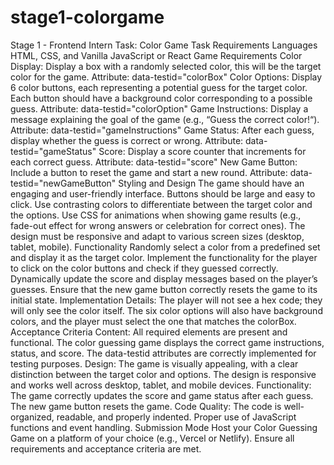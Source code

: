 # stage1-colorgame
Stage 1 - Frontend Intern Task: Color Game
Task Requirements
Languages
HTML, CSS, and Vanilla JavaScript or React
Game Requirements
Color Display:
Display a box with a randomly selected color, this will be the target color for the game.
Attribute: data-testid="colorBox"
Color Options:
Display 6 color buttons, each representing a potential guess for the target color.
Each button should have a background color corresponding to a possible guess.
Attribute: data-testid="colorOption"
Game Instructions:
Display a message explaining the goal of the game (e.g., “Guess the correct color!“).
Attribute: data-testid="gameInstructions"
Game Status:
After each guess, display whether the guess is correct or wrong.
Attribute: data-testid="gameStatus"
Score:
Display a score counter that increments for each correct guess.
Attribute: data-testid="score"
New Game Button:
Include a button to reset the game and start a new round.
Attribute: data-testid="newGameButton"
Styling and Design
The game should have an engaging and user-friendly interface.
Buttons should be large and easy to click.
Use contrasting colors to differentiate between the target color and the options.
Use CSS for animations when showing game results (e.g., fade-out effect for wrong answers or celebration for correct ones).
The design must be responsive and adapt to various screen sizes (desktop, tablet, mobile).
Functionality
Randomly select a color from a predefined set and display it as the target color.
Implement the functionality for the player to click on the color buttons and check if they guessed correctly.
Dynamically update the score and display messages based on the player’s guesses.
Ensure that the new game button correctly resets the game to its initial state.
Implementation Details:
The player will not see a hex code; they will only see the color itself.
The six color options will also have background colors, and the player must select the one that matches the colorBox.
Acceptance Criteria
Content:
All required elements are present and functional.
The color guessing game displays the correct game instructions, status, and score.
The data-testid attributes are correctly implemented for testing purposes.
Design:
The game is visually appealing, with a clear distinction between the target color and options.
The design is responsive and works well across desktop, tablet, and mobile devices.
Functionality:
The game correctly updates the score and game status after each guess.
The new game button resets the game.
Code Quality:
The code is well-organized, readable, and properly indented.
Proper use of JavaScript functions and event handling.
Submission Mode
Host your Color Guessing Game on a platform of your choice (e.g., Vercel or Netlify).
Ensure all requirements and acceptance criteria are met.
